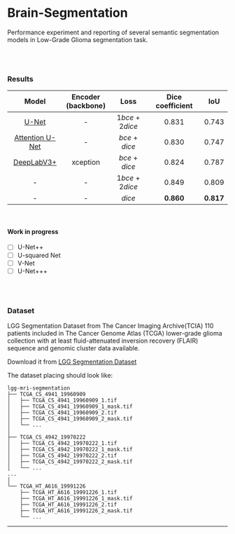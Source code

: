 # Brain-Segmentation
Performance experiment and reporting of several semantic segmentation models in Low-Grade Glioma segmentation task.

<br/>
<br/>

### Results

|Model|Encoder<br/>(backbone)|Loss|Dice coefficient|IoU|
|:----:|:----:|:----:|:----:|:----:|
|[U-Net](https://arxiv.org/abs/1505.04597)|-|1*bce* + 2*dice*|0.831|0.743|
|[Attention U-Net](https://arxiv.org/abs/1804.03999)|-|*bce* + *dice*|0.830|0.747|
|[DeepLabV3+](https://arxiv.org/abs/1802.02611)|xception|*bce* + *dice*|0.824|0.787|
|-|-|1*bce* + 2*dice*|0.849|0.809|
|-|-|*dice*|**0.860**|**0.817**|

<br/>

#### Work in progress
- [ ] U-Net++
- [ ] U-squared Net
- [ ] V-Net
- [ ] U-Net+++

<br/>
<br/>

### Dataset
LGG Segmentation Dataset from The Cancer Imaging Archive(TCIA)
110 patients included in The Cancer Genome Atlas (TCGA) lower-grade glioma collection with at least fluid-attenuated inversion recovery (FLAIR) sequence and genomic cluster data available.

Download it from [LGG Segmentation Dataset](https://www.kaggle.com/mateuszbuda/lgg-mri-segmentation)


The dataset placing should look like:

    lgg-mri-segmentation
    ├── TCGA_CS_4941_19960909
    │   ├── TCGA_CS_4941_19960909_1.tif
    │   ├── TCGA_CS_4941_19960909_1_mask.tif
    │   ├── TCGA_CS_4941_19960909_2.tif
    │   ├── TCGA_CS_4941_19960909_2_mask.tif
    │   └── ...
    │           
    ├── TCGA_CS_4942_19970222
    │   ├── TCGA_CS_4942_19970222_1.tif
    │   ├── TCGA_CS_4942_19970222_1_mask.tif
    │   ├── TCGA_CS_4942_19970222_2.tif
    │   ├── TCGA_CS_4942_19970222_2_mask.tif
    │   └── ...
    ...
    │
    └── TCGA_HT_A616_19991226
        ├── TCGA_HT_A616_19991226_1.tif
        ├── TCGA_HT_A616_19991226_1_mask.tif
        ├── TCGA_HT_A616_19991226_2.tif
        ├── TCGA_HT_A616_19991226_2_mask.tif
        └── ...

-------
